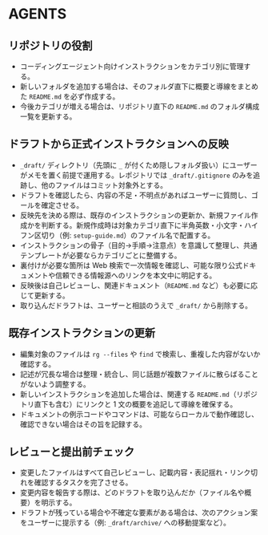 # AGENTS

## リポジトリの役割
- コーディングエージェント向けインストラクションをカテゴリ別に管理する。
- 新しいフォルダを追加する場合は、そのフォルダ直下に概要と導線をまとめた `README.md` を必ず作成する。
- 今後カテゴリが増える場合は、リポジトリ直下の `README.md` のフォルダ構成一覧を更新する。

## ドラフトから正式インストラクションへの反映
- `_draft/` ディレクトリ（先頭に `_` が付くため隠しフォルダ扱い）にユーザーがメモを置く前提で運用する。レポジトリでは `_draft/.gitignore` のみを追跡し、他のファイルはコミット対象外とする。
- ドラフトを確認したら、内容の不足・不明点があればユーザーに質問し、ゴールを確定させる。
- 反映先を決める際は、既存のインストラクションの更新か、新規ファイル作成かを判断する。新規作成時は対象カテゴリ直下に半角英数・小文字・ハイフン区切り（例: `setup-guide.md`）のファイル名で配置する。
- インストラクションの骨子（目的→手順→注意点）を意識して整理し、共通テンプレートが必要ならカテゴリごとに整備する。
- 裏付けが必要な箇所は Web 検索で一次情報を確認し、可能な限り公式ドキュメントや信頼できる情報源へのリンクを本文中に明記する。
- 反映後は自己レビューし、関連ドキュメント（`README.md` など）も必要に応じて更新する。
- 取り込んだドラフトは、ユーザーと相談のうえで `_draft/` から削除する。

## 既存インストラクションの更新
- 編集対象のファイルは `rg --files` や `find` で検索し、重複した内容がないか確認する。
- 記述が冗長な場合は整理・統合し、同じ話題が複数ファイルに散らばることがないよう調整する。
- 新しいインストラクションを追加した場合は、関連する `README.md`（リポジトリ直下も含む）にリンクと 1 文の概要を追記して導線を確保する。
- ドキュメントの例示コードやコマンドは、可能ならローカルで動作確認し、確認できない場合はその旨を記録する。

## レビューと提出前チェック
- 変更したファイルはすべて自己レビューし、記載内容・表記揺れ・リンク切れを確認するタスクを完了させる。
- 変更内容を報告する際は、どのドラフトを取り込んだか（ファイル名や概要）を明示する。
- ドラフトが残っている場合や不確定な要素がある場合は、次のアクション案をユーザーに提示する（例: `_draft/archive/` への移動提案など）。
